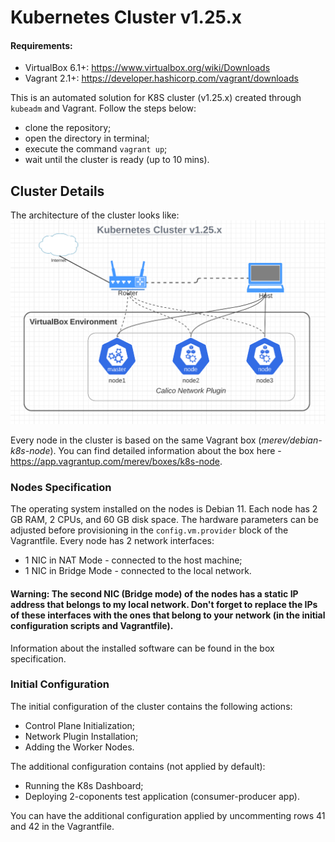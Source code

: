 # Kubernetes Cluster v1.25.x
#### Requirements:

 - VirtualBox 6.1+:  https://www.virtualbox.org/wiki/Downloads 
 - Vagrant 2.1+:  https://developer.hashicorp.com/vagrant/downloads

This is an automated solution for K8S cluster (v1.25.x) created through `kubeadm` and Vagrant. Follow the steps below:
 - clone the repository; 
 - open the directory in terminal;
 - execute the command `vagrant up`;
 - wait until the cluster is ready (up to 10 mins).

## Cluster Details
The architecture of the cluster looks like:
![general setup](cluster-architecture.png)

Every node in the cluster is based on the same Vagrant box (*merev/debian-k8s-node*). You can find detailed information about the box here - https://app.vagrantup.com/merev/boxes/k8s-node.
### Nodes Specification
The operating system installed on the nodes is Debian 11. Each node has 2 GB RAM, 2 CPUs, and 60 GB disk space. The hardware parameters can be adjusted before provisioning in the `config.vm.provider` block of the Vagrantfile. Every node has 2 network interfaces:
 - 1 NIC in NAT Mode - connected to the host machine;
 - 1 NIC in Bridge Mode - connected to the local network.

#### Warning: The second NIC (Bridge mode) of the nodes has a static IP address that belongs to my local network. Don't forget to replace the IPs of these interfaces with the ones that belong to your network (in the initial configuration scripts and Vagrantfile).
Information about the installed software can be found in the box specification.

### Initial Configuration
The initial configuration of the cluster contains the following actions:
 - Control Plane Initialization;
 - Network Plugin Installation; 
 - Adding the Worker Nodes.

The additional configuration contains (not applied by default):
 - Running the K8s Dashboard;
 - Deploying 2-coponents test application (consumer-producer app).

You can have the additional configuration applied by uncommenting rows 41 and 42 in the Vagrantfile.
